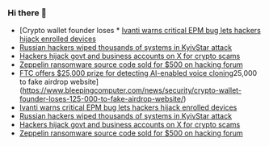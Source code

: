 ### Hi there 👋

<!--START_SECTION:feed-->
* [Crypto wallet founder loses * [Ivanti warns critical EPM bug lets hackers hijack enrolled devices](https://www.bleepingcomputer.com/news/security/ivanti-warns-critical-epm-bug-lets-hackers-hijack-enrolled-devices/)
* [Russian hackers wiped thousands of systems in KyivStar attack](https://www.bleepingcomputer.com/news/security/russian-hackers-wiped-thousands-of-systems-in-kyivstar-attack/)
* [Hackers hijack govt and business accounts on X for crypto scams](https://www.bleepingcomputer.com/news/security/hackers-hijack-govt-and-business-accounts-on-x-for-crypto-scams/)
* [Zeppelin ransomware source code sold for $500 on hacking forum](https://www.bleepingcomputer.com/news/security/zeppelin-ransomware-source-code-sold-for-500-on-hacking-forum/)
* [FTC offers $25,000 prize for detecting AI-enabled voice cloning](https://www.bleepingcomputer.com/news/security/ftc-offers-25-000-prize-for-detecting-ai-enabled-voice-cloning/)25,000 to fake airdrop website](https://www.bleepingcomputer.com/news/security/crypto-wallet-founder-loses-125-000-to-fake-airdrop-website/)
* [Ivanti warns critical EPM bug lets hackers hijack enrolled devices](https://www.bleepingcomputer.com/news/security/ivanti-warns-critical-epm-bug-lets-hackers-hijack-enrolled-devices/)
* [Russian hackers wiped thousands of systems in KyivStar attack](https://www.bleepingcomputer.com/news/security/russian-hackers-wiped-thousands-of-systems-in-kyivstar-attack/)
* [Hackers hijack govt and business accounts on X for crypto scams](https://www.bleepingcomputer.com/news/security/hackers-hijack-govt-and-business-accounts-on-x-for-crypto-scams/)
* [Zeppelin ransomware source code sold for $500 on hacking forum](https://www.bleepingcomputer.com/news/security/zeppelin-ransomware-source-code-sold-for-500-on-hacking-forum/)
<!--END_SECTION:feed-->

<!--
**frankenk/frankenk** is a ✨ _special_ ✨ repository because its `README.md` (this file) appears on your GitHub profile.

Here are some ideas to get you started:

- 🔭 I’m currently working on ...
- 🌱 I’m currently learning ...
- 👯 I’m looking to collaborate on ...
- 🤔 I’m looking for help with ...
- 💬 Ask me about ...
- 📫 How to reach me: ...
- 😄 Pronouns: ...
- ⚡ Fun fact: ...
-->



